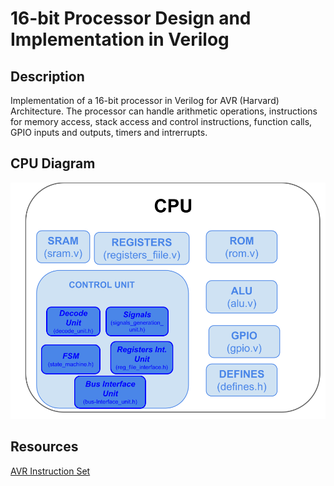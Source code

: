# 16-bit Processor Design and Implementation in Verilog

## Description
Implementation of a 16-bit processor in Verilog for AVR (Harvard) Architecture.
The processor can handle arithmetic operations, instructions for memory access, stack  access and control instructions,
function calls, GPIO inputs and outputs, timers and intrerrupts.

## CPU Diagram
![CPU_Schema](/res/CPU_Schema.png)


## Resources
[AVR Instruction Set](http://ww1.microchip.com/downloads/en/devicedoc/atmel-0856-avr-instruction-set-manual.pdf)
